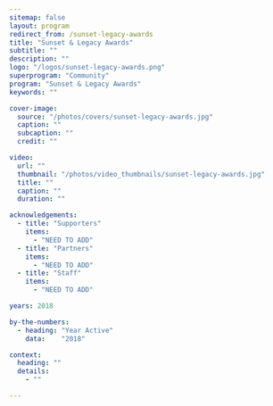 ```yaml
---
sitemap: false
layout: program
redirect_from: /sunset-legacy-awards
title: "Sunset & Legacy Awards"
subtitle: ""
description: ""
logo: "/logos/sunset-legacy-awards.png"
superprogram: "Community"
program: "Sunset & Legacy Awards"
keywords: ""

cover-image:
  source: "/photos/covers/sunset-legacy-awards.jpg"
  caption: ""
  subcaption: ""
  credit: ""

video:
  url: ""
  thumbnail: "/photos/video_thumbnails/sunset-legacy-awards.jpg"
  title: ""
  caption: ""
  duration: ""

acknowledgements:
  - title: "Supporters"
    items:
      - "NEED TO ADD"
  - title: "Partners"
    items:
      - "NEED TO ADD"
  - title: "Staff"
    items:
      - "NEED TO ADD"

years: 2018

by-the-numbers:
  - heading: "Year Active"
    data:    "2018"

context:
  heading: ""
  details:
    - ""

---
```

